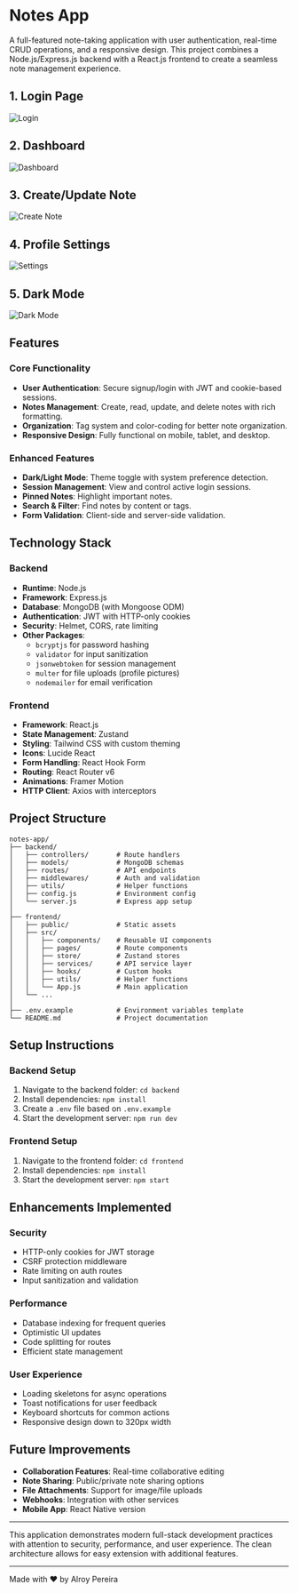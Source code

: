 # Notes App

A full-featured note-taking application with user authentication, real-time CRUD operations, and a responsive design. This project combines a Node.js/Express.js backend with a React.js frontend to create a seamless note management experience.

## 1. Login Page
![Login](./assets/ss1.png)

## 2. Dashboard
![Dashboard](./assets/ss2.png)

## 3. Create/Update Note
![Create Note](./assets/ss3.png)

## 4. Profile Settings
![Settings](./assets/ss4.png)

## 5. Dark Mode
![Dark Mode](./assets/ss5.png)

## Features

### Core Functionality
- **User Authentication**: Secure signup/login with JWT and cookie-based sessions.
- **Notes Management**: Create, read, update, and delete notes with rich formatting.
- **Organization**: Tag system and color-coding for better note organization.
- **Responsive Design**: Fully functional on mobile, tablet, and desktop.

### Enhanced Features
- **Dark/Light Mode**: Theme toggle with system preference detection.
- **Session Management**: View and control active login sessions.
- **Pinned Notes**: Highlight important notes.
- **Search & Filter**: Find notes by content or tags.
- **Form Validation**: Client-side and server-side validation.

## Technology Stack

### Backend
- **Runtime**: Node.js
- **Framework**: Express.js
- **Database**: MongoDB (with Mongoose ODM)
- **Authentication**: JWT with HTTP-only cookies
- **Security**: Helmet, CORS, rate limiting
- **Other Packages**:
  - `bcryptjs` for password hashing
  - `validator` for input sanitization
  - `jsonwebtoken` for session management
  - `multer` for file uploads (profile pictures)
  - `nodemailer` for email verification

### Frontend
- **Framework**: React.js
- **State Management**: Zustand
- **Styling**: Tailwind CSS with custom theming
- **Icons**: Lucide React
- **Form Handling**: React Hook Form
- **Routing**: React Router v6
- **Animations**: Framer Motion
- **HTTP Client**: Axios with interceptors

## Project Structure

```
notes-app/
├── backend/
│   ├── controllers/       # Route handlers
│   ├── models/            # MongoDB schemas
│   ├── routes/            # API endpoints
│   ├── middlewares/       # Auth and validation
│   ├── utils/             # Helper functions
│   ├── config.js          # Environment config
│   └── server.js          # Express app setup
│
├── frontend/
│   ├── public/            # Static assets
│   ├── src/
│   │   ├── components/    # Reusable UI components
│   │   ├── pages/         # Route components
│   │   ├── store/         # Zustand stores
│   │   ├── services/      # API service layer
│   │   ├── hooks/         # Custom hooks
│   │   ├── utils/         # Helper functions
│   │   └── App.js         # Main application
│   └── ...
│
├── .env.example           # Environment variables template
└── README.md              # Project documentation
```

## Setup Instructions

### Backend Setup
1. Navigate to the backend folder: `cd backend`
2. Install dependencies: `npm install`
3. Create a `.env` file based on `.env.example`
4. Start the development server: `npm run dev`

### Frontend Setup
1. Navigate to the frontend folder: `cd frontend`
2. Install dependencies: `npm install`
3. Start the development server: `npm start`

## Enhancements Implemented

### Security
- HTTP-only cookies for JWT storage
- CSRF protection middleware
- Rate limiting on auth routes
- Input sanitization and validation

### Performance
- Database indexing for frequent queries
- Optimistic UI updates
- Code splitting for routes
- Efficient state management

### User Experience
- Loading skeletons for async operations
- Toast notifications for user feedback
- Keyboard shortcuts for common actions
- Responsive design down to 320px width

## Future Improvements
- **Collaboration Features**: Real-time collaborative editing
- **Note Sharing**: Public/private note sharing options
- **File Attachments**: Support for image/file uploads
- **Webhooks**: Integration with other services
- **Mobile App**: React Native version

---
This application demonstrates modern full-stack development practices with attention to security, performance, and user experience. The clean architecture allows for easy extension with additional features.

---
Made with ❤️ by Alroy Pereira
